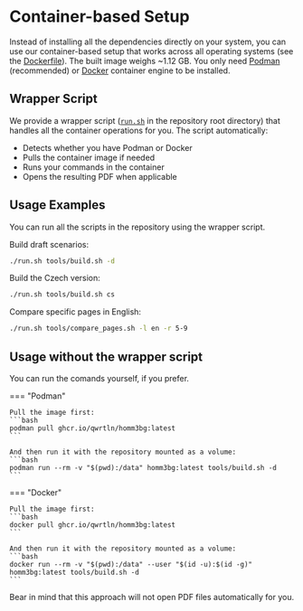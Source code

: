 # Container-based Setup

Instead of installing all the dependencies directly on your system, you can use our container-based setup that works across all operating systems (see the [Dockerfile](https://github.com/qwrtln/Homm3BG-mission-book/blob/main/tools/container/Dockerfile)).
The built image weighs ~1.12 GB.
You only need [Podman](https://podman.io/getting-started/installation) (recommended) or [Docker](https://www.docker.com/get-started) container engine to be installed.

## Wrapper Script

We provide a wrapper script ([`run.sh`](https://github.com/qwrtln/Homm3BG-mission-book/blob/main/run.sh) in the repository root directory) that handles all the container operations for you.
The script automatically:

- Detects whether you have Podman or Docker
- Pulls the container image if needed
- Runs your commands in the container
- Opens the resulting PDF when applicable

## Usage Examples

You can run all the scripts in the repository using the wrapper script.

Build draft scenarios:
```bash
./run.sh tools/build.sh -d
```

Build the Czech version:
```bash
./run.sh tools/build.sh cs
```

Compare specific pages in English:
```bash
./run.sh tools/compare_pages.sh -l en -r 5-9
```

## Usage without the wrapper script

You can run the comands yourself, if you prefer.

=== "Podman"

    Pull the image first:
    ```bash
    podman pull ghcr.io/qwrtln/homm3bg:latest
    ```

    And then run it with the repository mounted as a volume:
    ```bash
    podman run --rm -v "$(pwd):/data" homm3bg:latest tools/build.sh -d
    ```

=== "Docker"

    Pull the image first:
    ```bash
    docker pull ghcr.io/qwrtln/homm3bg:latest
    ```

    And then run it with the repository mounted as a volume:
    ```bash
    docker run --rm -v "$(pwd):/data" --user "$(id -u):$(id -g)" homm3bg:latest tools/build.sh -d
    ```

Bear in mind that this approach will not open PDF files automatically for you.
